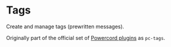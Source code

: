 # Tags

 Create and manage tags (prewritten messages).

Originally part of the official set of [Powercord plugins](https://github.com/powercord-org/powercord/tree/v2/src/Powercord/plugins) as `pc-tags`.
